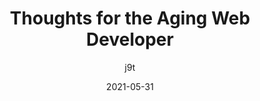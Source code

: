 ---
author: j9t
date: 2021-05-31
permalink: false
tags:
  - meta
target_url: https://meiert.com/en/blog/the-aging-developer/
title: Thoughts for the Aging Web Developer
---